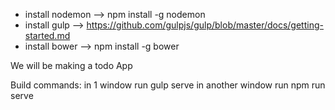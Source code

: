 - install nodemon --> npm install -g nodemon
- install gulp --> https://github.com/gulpjs/gulp/blob/master/docs/getting-started.md
- install bower --> npm install -g bower


We will be making a todo App

Build commands:
in 1 window run gulp serve
in another window run npm run serve